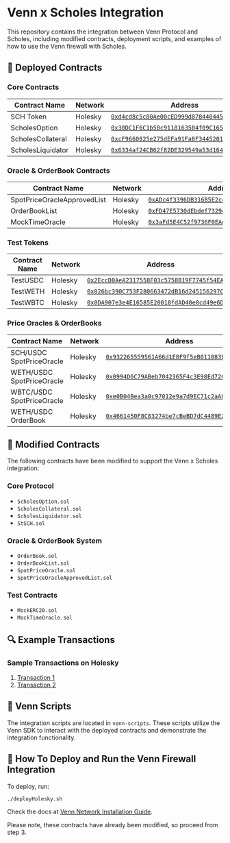 # Venn x Scholes Integration

This repository contains the integration between Venn Protocol and Scholes, including modified contracts, deployment scripts, and examples of how to use the Venn firewall with Scholes.

## 📝 Deployed Contracts

### Core Contracts
| Contract Name | Network | Address |
|--------------|---------|----------|
| SCH Token    | Holesky | [`0xd4cd8c5c80Ae00cED999d078440445d7dd247E95`](https://holesky.etherscan.io/address/0xd4cd8c5c80Ae00cED999d078440445d7dd247E95) |
| ScholesOption| Holesky | [`0x30DC1F6C1b50c9118163504f09C165C891E760d5`](https://holesky.etherscan.io/address/0x30DC1F6C1b50c9118163504f09C165C891E760d5) |
| ScholesCollateral| Holesky | [`0xcF9660825e275dEFa91Fa8F344520125AA3d2734`](https://holesky.etherscan.io/address/0xcF9660825e275dEFa91Fa8F344520125AA3d2734) |
| ScholesLiquidator| Holesky | [`0x6334af24CB62f82DE329549a53d164C744C97d33`](https://holesky.etherscan.io/address/0x6334af24CB62f82DE329549a53d164C744C97d33) |

### Oracle & OrderBook Contracts
| Contract Name | Network | Address |
|--------------|---------|----------|
| SpotPriceOracleApprovedList| Holesky | [`0xADc4f3396DB316B5E2ccd223e8D11BeAefDF7076`](https://holesky.etherscan.io/address/0xADc4f3396DB316B5E2ccd223e8D11BeAefDF7076) |
| OrderBookList| Holesky | [`0xFD47E5730dEbdef732940241f80f1A38237dA62d`](https://holesky.etherscan.io/address/0xFD47E5730dEbdef732940241f80f1A38237dA62d) |
| MockTimeOracle| Holesky | [`0x3aFd5E4C52f9736F0EAe46dEe882158D9b3152dc`](https://holesky.etherscan.io/address/0x3aFd5E4C52f9736F0EAe46dEe882158D9b3152dc) |

### Test Tokens
| Contract Name | Network | Address |
|--------------|---------|----------|
| TestUSDC| Holesky | [`0x2EccD0AeA2317558F03c5758B19F7745f54EA1Ea`](https://holesky.etherscan.io/address/0x2EccD0AeA2317558F03c5758B19F7745f54EA1Ea) |
| TestWETH| Holesky | [`0x026bc390C753F280663472dB16d245156297CCa0`](https://holesky.etherscan.io/address/0x026bc390C753F280663472dB16d245156297CCa0) |
| TestWBTC| Holesky | [`0x0DA907e3e4E16585E20018fdAD40e8cd49e6D79b`](https://holesky.etherscan.io/address/0x0DA907e3e4E16585E20018fdAD40e8cd49e6D79b) |

### Price Oracles & OrderBooks
| Contract Name | Network | Address |
|--------------|---------|----------|
| SCH/USDC SpotPriceOracle| Holesky | [`0x932265559561A66d1E8F9f5eB011083BB4acaB50`](https://holesky.etherscan.io/address/0x932265559561A66d1E8F9f5eB011083BB4acaB50) |
| WETH/USDC SpotPriceOracle| Holesky | [`0x0994D6C79ABeb7042365F4c3E98Ed72C72764FF4`](https://holesky.etherscan.io/address/0x0994D6C79ABeb7042365F4c3E98Ed72C72764FF4) |
| WBTC/USDC SpotPriceOracle| Holesky | [`0xe0B04Bea3a0c97012e9a7d9EC71c2aACF072e191`](https://holesky.etherscan.io/address/0xe0B04Bea3a0c97012e9a7d9EC71c2aACF072e191) |
| WETH/USDC OrderBook| Holesky | [`0x4661450F8C83274be7cBeBD7dC4489E27D3e085D`](https://holesky.etherscan.io/address/0x4661450F8C83274be7cBeBD7dC4489E27D3e085D) |

## 🔧 Modified Contracts

The following contracts have been modified to support the Venn x Scholes integration:

### Core Protocol
- `ScholesOption.sol`
- `ScholesCollateral.sol`
- `ScholesLiquidator.sol`
- `StSCH.sol`

### Oracle & OrderBook System
- `OrderBook.sol`
- `OrderBookList.sol`
- `SpotPriceOracle.sol`
- `SpotPriceOracleApprovedList.sol`

### Test Contracts
- `MockERC20.sol`
- `MockTimeOracle.sol`

## 🔍 Example Transactions

### Sample Transactions on Holesky
1. [Transaction 1](https://holesky.etherscan.io/tx/0xe21f061e75ef946eb7a017a273d741050f8b4daa4a11758cd8a6a6299aabd7fb)
2. [Transaction 2](https://holesky.etherscan.io/tx/0x6c24ff9c704033fcc68a4d6ef453d7f2e5326af6f8c732a8221cd6327744b12a)

## 📜 Venn Scripts

The integration scripts are located in `venn-scripts`. These scripts utilize the Venn SDK to interact with the deployed contracts and demonstrate the integration functionality.

## 🚀 How To Deploy and Run the Venn Firewall Integration

To deploy, run:

```bash
./deployHolesky.sh
```

Check the docs at [Venn Network Installation Guide](https://docs.venn.build/venn-network/getting-started/protocols-and-developers/installation).

Please note, these contracts have already been modified, so proceed from step 3.